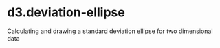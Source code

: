 # d3.deviation-ellipse
Calculating and drawing a standard deviation ellipse for two dimensional data
